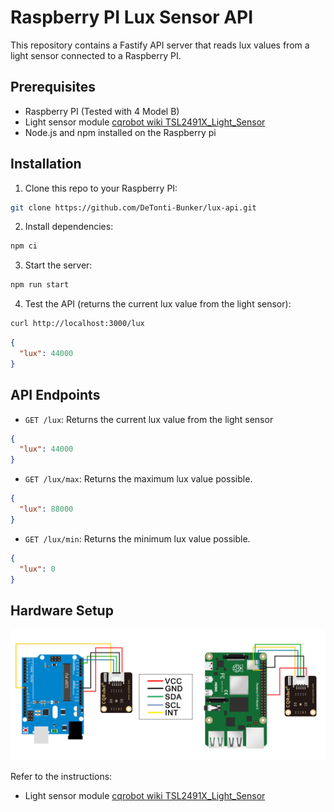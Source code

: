 # Raspberry PI Lux Sensor API

This repository contains a Fastify API server that reads lux values from a light sensor connected to a Raspberry PI.

## Prerequisites

- Raspberry PI (Tested with 4 Model B)
- Light sensor module [cqrobot wiki TSL2491X_Light_Sensor](http://www.cqrobot.wiki/index.php/TSL2591X_Light_Sensor)
- Node.js and npm installed on the Raspberry pi

## Installation

1. Clone this repo to your Raspberry PI:

```bash
git clone https://github.com/DeTonti-Bunker/lux-api.git
```

2. Install dependencies:

```bash
npm ci
```

3. Start the server:

```bash
npm run start
```

4. Test the API (returns the current lux value from the light sensor):

```bash
curl http://localhost:3000/lux
```

```json
{
  "lux": 44000
}
```

## API Endpoints

- `GET /lux`: Returns the current lux value from the light sensor

```json
{
  "lux": 44000
}
```

- `GET /lux/max`: Returns the maximum lux value possible.

```json
{
  "lux": 88000
}
```

- `GET /lux/min`: Returns the minimum lux value possible.

```json
{
  "lux": 0
}
```

## Hardware Setup

![Sensor Wiring](./images/TSL25911-73.jpg)

Refer to the instructions:

- Light sensor module [cqrobot wiki TSL2491X_Light_Sensor](http://www.cqrobot.wiki/index.php/TSL2591X_Light_Sensor)

